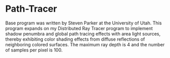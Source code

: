 # Path-Tracer
Base program was written by Steven Parker at the University of Utah. This program expands on my Distributed Ray Tracer program to implement shadow penumbra and global path tracing effects with area light sources, thereby exhibiting color shading effects from diffuse reflections of neighboring colored surfaces. The maximum ray depth is 4 and the number of samples per pixel is 100.  

